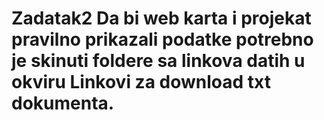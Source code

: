 # Zadatak2 Da bi web karta i projekat pravilno prikazali podatke potrebno je skinuti foldere sa linkova datih u okviru Linkovi za download txt dokumenta.
